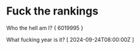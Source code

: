 # Fuck the rankings

Who the hell am I?
{ 6019995 }

What fucking year is it?
[ 2024-09-24T08:00:00Z ]
